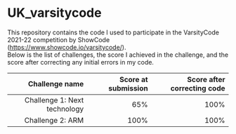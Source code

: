 # UK_varsitycode

This repository contains the code I used to participate in the VarsityCode 2021-22 competition by ShowCode (https://www.showcode.io/varsitycode/). <br />Below is the list of challenges, the score I achieved in the challenge, and the score after correcting any initial errors in my code.

|               Challenge name | Score at submission | Score after correcting code |
|-----------------------------:|--------------------:|----------------------------:|
| Challenge 1: Next technology |                 65% |                        100% |
|             Challenge 2: ARM |                100% |                        100% |


